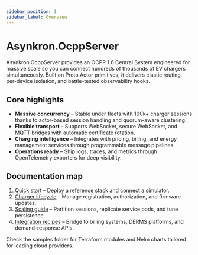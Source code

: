 ```yaml
---
sidebar_position: 1
sidebar_label: Overview
---
```


# Asynkron.OcppServer

Asynkron.OcppServer provides an OCPP 1.6 Central System engineered for massive scale so you can connect hundreds of thousands of EV chargers simultaneously. Built on Proto.Actor primitives, it delivers elastic routing, per-device isolation, and battle-tested observability hooks.

## Core highlights

- **Massive concurrency** – Stable under fleets with 100k+ charger sessions thanks to actor-based session handling and quorum-aware clustering.
- **Flexible transport** – Supports WebSocket, secure WebSocket, and MQTT bridges with automatic certificate rotation.
- **Charging intelligence** – Integrates with pricing, billing, and energy management services through programmable message pipelines.
- **Operations ready** – Ship logs, traces, and metrics through OpenTelemetry exporters for deep visibility.

## Documentation map

1. [Quick start](quick-start.md) – Deploy a reference stack and connect a simulator.
2. [Charger lifecycle](charger-lifecycle.md) – Manage registration, authorization, and firmware updates.
3. [Scaling guide](scaling.md) – Partition sessions, replicate service pods, and tune persistence.
4. [Integration recipes](integrations.md) – Bridge to billing systems, DERMS platforms, and demand-response APIs.

Check the samples folder for Terraform modules and Helm charts tailored for leading cloud providers.
